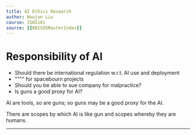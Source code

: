 ```yaml
---
title: AI Ethics Research
author: Houjun Liu
course: ISOS101
source: [[KBISOSMasterIndex]]
---
```


# Responsibility of AI
* Should there be international regulation w.r.t. AI use and deployment
* """" for spacebourn projects
* Should you be able to sue company for malpractice?
* Is guns a good proxy for AI?

AI are tools, so are guns; so guns may be a good proxy for the AI.

There are scopes by which AI is like gun and scopes whereby they are humans.

****